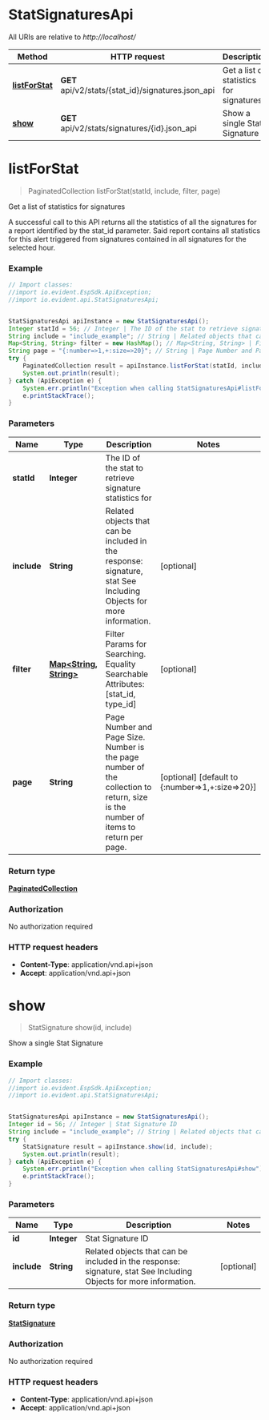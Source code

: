 # StatSignaturesApi

All URIs are relative to *http://localhost/*

Method | HTTP request | Description
------------- | ------------- | -------------
[**listForStat**](StatSignaturesApi.md#listForStat) | **GET** api/v2/stats/{stat_id}/signatures.json_api | Get a list of statistics for signatures
[**show**](StatSignaturesApi.md#show) | **GET** api/v2/stats/signatures/{id}.json_api | Show a single Stat Signature


<a name="listForStat"></a>
# **listForStat**
> PaginatedCollection listForStat(statId, include, filter, page)

Get a list of statistics for signatures

A successful call to this API returns all the statistics of all the signatures for a report identified by the stat_id parameter. Said report contains all statistics for this alert triggered from signatures contained in all signatures for the selected hour.

### Example
```java
// Import classes:
//import io.evident.EspSdk.ApiException;
//import io.evident.api.StatSignaturesApi;


StatSignaturesApi apiInstance = new StatSignaturesApi();
Integer statId = 56; // Integer | The ID of the stat to retrieve signature statistics for
String include = "include_example"; // String | Related objects that can be included in the response:  signature, stat See Including Objects for more information.
Map<String, String> filter = new HashMap(); // Map<String, String> | Filter Params for Searching.  Equality Searchable Attributes: [stat_id, type_id]    
String page = "{:number=>1,+:size=>20}"; // String | Page Number and Page Size.  Number is the page number of the collection to return, size is the number of items to return per page.
try {
    PaginatedCollection result = apiInstance.listForStat(statId, include, filter, page);
    System.out.println(result);
} catch (ApiException e) {
    System.err.println("Exception when calling StatSignaturesApi#listForStat");
    e.printStackTrace();
}
```

### Parameters

Name | Type | Description  | Notes
------------- | ------------- | ------------- | -------------
 **statId** | **Integer**| The ID of the stat to retrieve signature statistics for |
 **include** | **String**| Related objects that can be included in the response:  signature, stat See Including Objects for more information. | [optional]
 **filter** | [**Map&lt;String, String&gt;**](String.md)| Filter Params for Searching.  Equality Searchable Attributes: [stat_id, type_id]     | [optional]
 **page** | **String**| Page Number and Page Size.  Number is the page number of the collection to return, size is the number of items to return per page. | [optional] [default to {:number&#x3D;&gt;1,+:size&#x3D;&gt;20}]

### Return type

[**PaginatedCollection**](PaginatedCollection.md)

### Authorization

No authorization required

### HTTP request headers

 - **Content-Type**: application/vnd.api+json
 - **Accept**: application/vnd.api+json

<a name="show"></a>
# **show**
> StatSignature show(id, include)

Show a single Stat Signature



### Example
```java
// Import classes:
//import io.evident.EspSdk.ApiException;
//import io.evident.api.StatSignaturesApi;


StatSignaturesApi apiInstance = new StatSignaturesApi();
Integer id = 56; // Integer | Stat Signature ID
String include = "include_example"; // String | Related objects that can be included in the response:  signature, stat See Including Objects for more information.
try {
    StatSignature result = apiInstance.show(id, include);
    System.out.println(result);
} catch (ApiException e) {
    System.err.println("Exception when calling StatSignaturesApi#show");
    e.printStackTrace();
}
```

### Parameters

Name | Type | Description  | Notes
------------- | ------------- | ------------- | -------------
 **id** | **Integer**| Stat Signature ID |
 **include** | **String**| Related objects that can be included in the response:  signature, stat See Including Objects for more information. | [optional]

### Return type

[**StatSignature**](StatSignature.md)

### Authorization

No authorization required

### HTTP request headers

 - **Content-Type**: application/vnd.api+json
 - **Accept**: application/vnd.api+json

